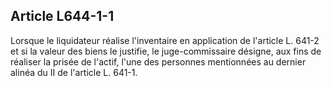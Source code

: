 Article L644-1-1
----
Lorsque le liquidateur réalise l'inventaire en application de l'article L. 641-2
et si la valeur des biens le justifie, le juge-commissaire désigne, aux fins de
réaliser la prisée de l'actif, l'une des personnes mentionnées au dernier alinéa
du II de l'article L. 641-1.

